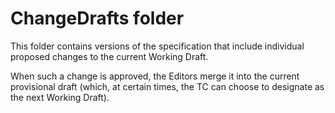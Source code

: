 # ChangeDrafts folder

This folder contains versions of the specification that include individual proposed
changes to the current Working Draft.

When such a change is approved, the Editors merge it into the current provisional draft
(which, at certain times, the TC can choose to designate as the next Working Draft).